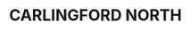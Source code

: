 ---
lastmod: '2025-04-06T06:05:20+00:00'
latitude: -33.775596
layout: suburb
longitude: 151.043518
postcode: '2118'
state: NSW
title: CARLINGFORD NORTH
url: /nsw/carlingford-north/
---